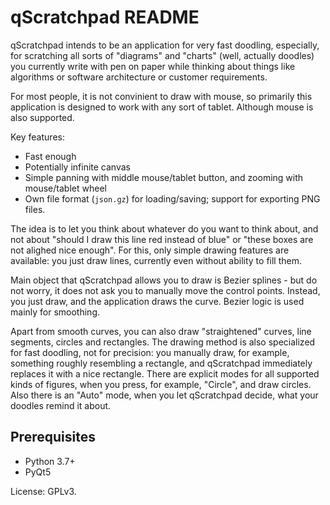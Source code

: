qScratchpad README
==================

qScratchpad intends to be an application for very fast doodling, especially,
for scratching all sorts of "diagrams" and "charts" (well, actually doodles)
you currently write with pen on paper while thinking about things like
algorithms or software architecture or customer requirements.

For most people, it is not convinient to draw with mouse, so primarily this
application is designed to work with any sort of tablet. Although mouse is also
supported.

Key features:

* Fast enough
* Potentially infinite canvas
* Simple panning with middle mouse/tablet button, and zooming with mouse/tablet wheel
* Own file format (`json.gz`) for loading/saving; support for exporting PNG files.

The idea is to let you think about whatever do you want to think about, and not
about "should I draw this line red instead of blue" or "these boxes are not
alighed nice enough". For this, only simple drawing features are available: you
just draw lines, currently even without ability to fill them.

Main object that qScratchpad allows you to draw is Bezier splines - but do not
worry, it does not ask you to manually move the control points. Instead, you
just draw, and the application draws the curve. Bezier logic is used mainly for
smoothing.

Apart from smooth curves, you can also draw "straightened" curves, line
segments, circles and rectangles. The drawing method is also specialized for
fast doodling, not for precision: you manually draw, for example, something
roughly resembling a rectangle, and qScratchpad immediately replaces it with a
nice rectangle. There are explicit modes for all supported kinds of figures,
when you press, for example, "Circle", and draw circles. Also there is an
"Auto" mode, when you let qScratchpad decide, what your doodles remind it
about.

Prerequisites
-------------

* Python 3.7+
* PyQt5

License: GPLv3.

